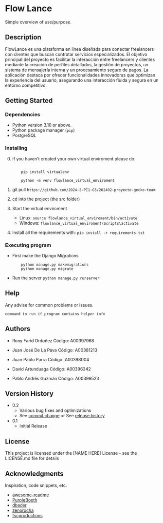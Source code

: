 # Flow Lance

Simple overview of use/purpose.

## Description

FlowLance es una plataforma en línea diseñada para conectar freelancers con clientes que buscan contratar servicios especializados. El objetivo principal del proyecto es facilitar la interacción entre freelancers y clientes mediante la creación de perfiles detallados, la gestión de proyectos, un sistema de mensajería interna y un procesamiento seguro de pagos. La aplicación destaca por ofrecer funcionalidades innovadoras que optimizan la experiencia del usuario, asegurando una interacción fluida y segura en un entorno competitivo.


## Getting Started

### Dependencies

* Python version 3.10 or above.
* Python package manager (`pip`)
* PostgreSQL

### Installing

0. If you haven't created your own virtual enviroment please do:

    ```

        pip install virtualenv

        python -m venv flowlance_virtual_enviroment

    ```
1. git pull `https://github.com/2024-2-PI1-G3/202402-proyecto-gecko-team`
2. cd into the project (the src folder)
3. Start the virtual enviroment 
    * Linux: `source flowlance_virtual_enviroment/bin/activate`
    * Windows: `flowlance_virtual_enviroment\Scripts\activate`
4. Install all the requirements with: `pip install -r requirements.txt`

### Executing program

* First make the Django Migrations
    ```
        python manage.py makemigrations
        python manage.py migrate

    ```

* Run the server `python manage.py runserver`

## Help

Any advise for common problems or issues.
```
command to run if program contains helper info
```

## Authors

- Rony Farid Ordoñez Código: A00397968

- Juan José De La Pava Código: A00381213

- Juan Pablo Parra Código: A00398004

- David Artunduaga Código: A00396342

- Pablo Andrés Guzmán Código: A00399523

## Version History

* 0.2
    * Various bug fixes and optimizations
    * See [commit change]() or See [release history]()
* 0.1
    * Initial Release

## License

This project is licensed under the [NAME HERE] License - see the LICENSE.md file for details

## Acknowledgments

Inspiration, code snippets, etc.
* [awesome-readme](https://github.com/matiassingers/awesome-readme)
* [PurpleBooth](https://gist.github.com/PurpleBooth/109311bb0361f32d87a2)
* [dbader](https://github.com/dbader/readme-template)
* [zenorocha](https://gist.github.com/zenorocha/4526327)
* [fvcproductions](https://gist.github.com/fvcproductions/1bfc2d4aecb01a834b46)
